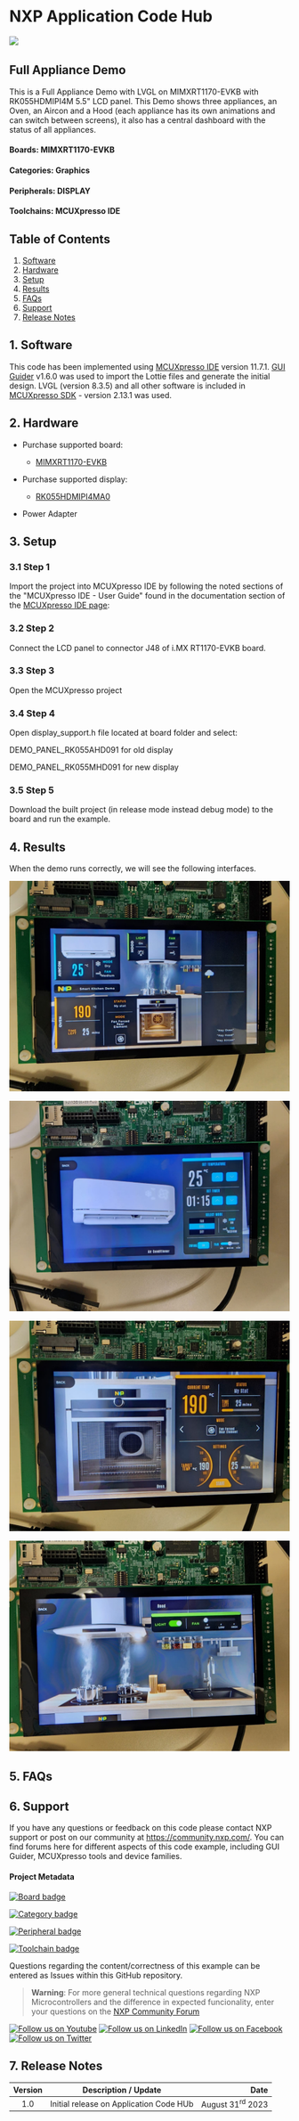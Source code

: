 # NXP Application Code Hub
[<img src="https://mcuxpresso.nxp.com/static/icon/nxp-logo-color.svg" width="100"/>](https://www.nxp.com)

## Full Appliance Demo
This is a Full Appliance Demo with LVGL on MIMXRT1170-EVKB with RK055HDMIPI4M 5.5" LCD panel. This Demo shows three appliances, an Oven, an Aircon and a Hood (each appliance has its own animations and can switch between screens), it also has a central dashboard with the status of all appliances.

#### Boards: MIMXRT1170-EVKB
#### Categories: Graphics
#### Peripherals: DISPLAY
#### Toolchains: MCUXpresso IDE

## Table of Contents
1. [Software](#step1)
2. [Hardware](#step2)
3. [Setup](#step3)
4. [Results](#step4)
5. [FAQs](#step5) 
6. [Support](#step6)
7. [Release Notes](#step7)

## 1. Software<a name="step1"></a>
This code has been implemented using [MCUXpresso IDE](https://nxp.com/mcuxpresso) version 11.7.1. [GUI Guider](https://nxp.com/gui-guider) v1.6.0 was used to import the Lottie files and generate the initial design. LVGL (version 8.3.5) and all other software is included in [MCUXpresso SDK](https://mcuxpresso.nxp.com) - version 2.13.1 was used.


## 2. Hardware<a name="step2"></a>
- Purchase supported board:
    - [MIMXRT1170-EVKB](https://www.nxp.com/part/MIMXRT1170-EVKB#/)
    
- Purchase supported display: 
    - [RK055HDMIPI4MA0](https://www.nxp.com/part/RK055HDMIPI4MA0#/)

- Power Adapter

## 3. Setup<a name="step3"></a>

### 3.1 Step 1
Import the project into MCUXpresso IDE by following the noted sections of the "MCUXpresso IDE - User Guide" found in the documentation section of the [MCUXpresso IDE page](https://www.nxp.com/design/software/development-software/mcuxpresso-software-and-tools-/mcuxpresso-integrated-development-environment-ide:MCUXpresso-IDE):
### 3.2 Step 2
Connect the LCD panel to connector J48 of i.MX RT1170-EVKB board.
### 3.3 Step 3
Open the MCUXpresso project
### 3.4 Step 4
Open display_support.h file located at board folder and select:

DEMO_PANEL_RK055AHD091 for old display

DEMO_PANEL_RK055MHD091 for new display

### 3.5 Step 5
Download the built project (in release mode instead debug mode) to the board and run the example.

## 4. Results<a name="step4"></a>

When the demo runs correctly, we will see the following interfaces.

![central_dasboard](doc/images/central_dashboard.jpeg)

![aircon](doc/images/aircon.jpeg)

![oven](doc/images/oven.jpeg)

![rangehood](doc/images/rangehood.jpeg)

## 5. FAQs<a name="step5"></a>

## 6. Support<a name="step6"></a>
If you have any questions or feedback on this code please contact NXP support or post on our community at https://community.nxp.com/. You can find forums here for different aspects of this code example, including GUI Guider, MCUXpresso tools and device families.



#### Project Metadata
<!----- Boards ----->
[![Board badge](https://img.shields.io/badge/Board-MIMXRT1170&ndash;EVK-blue)](https://github.com/search?q=org%3Anxp-appcodehub+MIMXRT1170-EVK+in%3Areadme&type=Repositories)

<!----- Categories ----->
[![Category badge](https://img.shields.io/badge/Category-GRAPHICS-yellowgreen)](https://github.com/search?q=org%3Anxp-appcodehub+graphics+in%3Areadme&type=Repositories)

<!----- Peripherals ----->
[![Peripheral badge](https://img.shields.io/badge/Peripheral-DISPLAY-yellow)](https://github.com/search?q=org%3Anxp-appcodehub+display+in%3Areadme&type=Repositories)

<!----- Toolchains ----->
[![Toolchain badge](https://img.shields.io/badge/Toolchain-MCUXPRESSO%20IDE-orange)](https://github.com/search?q=org%3Anxp-appcodehub+mcux+in%3Areadme&type=Repositories)

Questions regarding the content/correctness of this example can be entered as Issues within this GitHub repository.

>**Warning**: For more general technical questions regarding NXP Microcontrollers and the difference in expected funcionality, enter your questions on the [NXP Community Forum](https://community.nxp.com/)

[![Follow us on Youtube](https://img.shields.io/badge/Youtube-Follow%20us%20on%20Youtube-red.svg)](https://www.youtube.com/@NXP_Semiconductors)
[![Follow us on LinkedIn](https://img.shields.io/badge/LinkedIn-Follow%20us%20on%20LinkedIn-blue.svg)](https://www.linkedin.com/company/nxp-semiconductors)
[![Follow us on Facebook](https://img.shields.io/badge/Facebook-Follow%20us%20on%20Facebook-blue.svg)](https://www.facebook.com/nxpsemi/)
[![Follow us on Twitter](https://img.shields.io/badge/Twitter-Follow%20us%20on%20Twitter-white.svg)](https://twitter.com/NXP)

## 7. Release Notes<a name="step7"></a>
| Version | Description / Update                           | Date                        |
|:-------:|------------------------------------------------|----------------------------:|
| 1.0     | Initial release on Application Code HUb        |  August 31<sup>rd</sup> 2023 |

